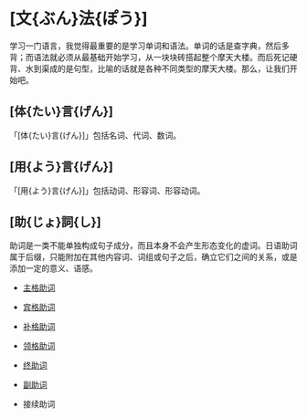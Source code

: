 # [文{ぶん}法{ぽう}]

学习一门语言，我觉得最重要的是学习单词和语法。单词的话是查字典，然后多背；而语法就必须从最基础开始学习，从一块块砖搭起整个摩天大楼。而后死记硬背、水到渠成的是句型，比喻的话就是各种不同类型的摩天大楼。那么，让我们开始吧。

## [体{たい}言{げん}]

「[体{たい}言{げん}]」包括名词、代词、数词。

## [用{よう}言{げん}]

「[用{よう}言{げん}]」包括动词、形容词、形容动词。

## [助{じょ}詞{し}]

助词是一类不能单独构成句子成分，而且本身不会产生形态变化的虚词。日语助词属于后缀，只能附加在其他内容词、词组或句子之后，确立它们之间的关系，或是添加一定的意义、语感。

- [主格助词](kakujyoshi.md#_2)

- [宾格助词](kakujyoshi.md#_3)

- [补格助词](kakujyoshi.md#_4)

- [领格助词](kakujyoshi.md#_5)

- [终助词](shuujyoshi.md)

- [副助词](fukujyoshi.md)

- 接续助词



















